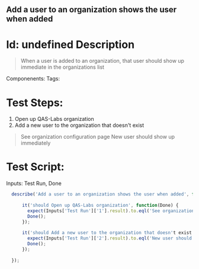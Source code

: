 Add a user to an organization shows the user when added
-----------

Id: undefined
Description
=============
> When a user is added to an organization, that user should show up immediate in the organizations list

Componenents:
Tags: 

Test Steps:
=============
1. Open up QAS-Labs organization
2. Add a new user to the organization that doesn't exist
> See organization configuration page
> New user should show up immediately


Test Script:
=============

Inputs: Test Run, Done

```javascript
  describe('Add a user to an organization shows the user when added', function(Inputs) {
    
      it('should Open up QAS-Labs organization', function(Done) {
        expect(Inputs['Test Run']['1'].result).to.eql('See organization configuration page');
        Done();
      });
    
      it('should Add a new user to the organization that doesn't exist', function(Done) {
        expect(Inputs['Test Run']['2'].result).to.eql('New user should show up immediately');
        Done();
      });
    
  });
```
